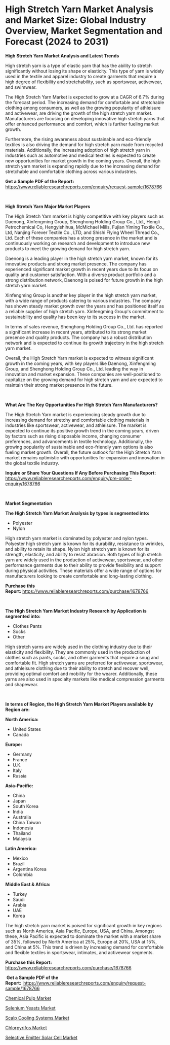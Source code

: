 <p><h1>High Stretch Yarn Market Analysis and Market Size: Global Industry Overview, Market Segmentation and Forecast (2024 to 2031)</h1></p><p><strong>High Stretch Yarn Market Analysis and Latest Trends</strong></p>
<p><p>High stretch yarn is a type of elastic yarn that has the ability to stretch significantly without losing its shape or elasticity. This type of yarn is widely used in the textile and apparel industry to create garments that require a high degree of flexibility and stretchability, such as sportswear, activewear, and swimwear.</p><p>The High Stretch Yarn Market is expected to grow at a CAGR of 6.7% during the forecast period. The increasing demand for comfortable and stretchable clothing among consumers, as well as the growing popularity of athleisure and activewear, are driving the growth of the high stretch yarn market. Manufacturers are focusing on developing innovative high stretch yarns that offer enhanced performance and comfort, which is further fueling market growth.</p><p>Furthermore, the rising awareness about sustainable and eco-friendly textiles is also driving the demand for high stretch yarn made from recycled materials. Additionally, the increasing adoption of high stretch yarn in industries such as automotive and medical textiles is expected to create new opportunities for market growth in the coming years. Overall, the high stretch yarn market is expanding rapidly due to the increasing demand for stretchable and comfortable clothing across various industries.</p></p>
<p><strong>Get a Sample PDF of the Report:&nbsp;</strong> <a href="https://www.reliableresearchreports.com/enquiry/request-sample/1678766">https://www.reliableresearchreports.com/enquiry/request-sample/1678766</a></p>
<p>&nbsp;</p>
<p><strong>High Stretch Yarn Major Market Players</strong></p>
<p><p>The High Stretch Yarn market is highly competitive with key players such as Daenong, Xinfengming Group, Shenghong Holding Group Co., Ltd., Hengli Petrochemical Co, Hengyishihua, McMichael Mills, Fujian Yiming Textile Co., Ltd, Nanjing Forever Textile Co., LTD, and Shishi Flying Wheel Thread Co., Ltd. Each of these companies has a strong presence in the market and is continuously working on research and development to introduce new products to meet the growing demand for high stretch yarn.</p><p>Daenong is a leading player in the high stretch yarn market, known for its innovative products and strong market presence. The company has experienced significant market growth in recent years due to its focus on quality and customer satisfaction. With a diverse product portfolio and a strong distribution network, Daenong is poised for future growth in the high stretch yarn market.</p><p>Xinfengming Group is another key player in the high stretch yarn market, with a wide range of products catering to various industries. The company has shown steady market growth over the years and has positioned itself as a reliable supplier of high stretch yarn. Xinfengming Group's commitment to sustainability and quality has been key to its success in the market.</p><p>In terms of sales revenue, Shenghong Holding Group Co., Ltd. has reported a significant increase in recent years, attributed to its strong market presence and quality products. The company has a robust distribution network and is expected to continue its growth trajectory in the high stretch yarn market.</p><p>Overall, the High Stretch Yarn market is expected to witness significant growth in the coming years, with key players like Daenong, Xinfengming Group, and Shenghong Holding Group Co., Ltd. leading the way in innovation and market expansion. These companies are well-positioned to capitalize on the growing demand for high stretch yarn and are expected to maintain their strong market presence in the future.</p></p>
<p>&nbsp;</p>
<p><strong>What Are The Key Opportunities For High Stretch Yarn Manufacturers?</strong></p>
<p><p>The High Stretch Yarn market is experiencing steady growth due to increasing demand for stretchy and comfortable clothing materials in industries like sportswear, activewear, and athleisure. The market is expected to continue its positive growth trend in the coming years, driven by factors such as rising disposable income, changing consumer preferences, and advancements in textile technology. Additionally, the growing popularity of sustainable and eco-friendly yarn options is also fueling market growth. Overall, the future outlook for the High Stretch Yarn market remains optimistic with opportunities for expansion and innovation in the global textile industry.</p></p>
<p><strong>Inquire or Share Your Questions If Any Before Purchasing This Report:</strong> <a href="https://www.reliableresearchreports.com/enquiry/pre-order-enquiry/1678766">https://www.reliableresearchreports.com/enquiry/pre-order-enquiry/1678766</a></p>
<p>&nbsp;</p>
<p><strong>Market Segmentation</strong></p>
<p><strong>The High Stretch Yarn Market Analysis by types is segmented into:</strong></p>
<p><ul><li>Polyester</li><li>Nylon</li></ul></p>
<p><p>High stretch yarn market is dominated by polyester and nylon types. Polyester high stretch yarn is known for its durability, resistance to wrinkles, and ability to retain its shape. Nylon high stretch yarn is known for its strength, elasticity, and ability to resist abrasion. Both types of high stretch yarn are widely used in the production of activewear, sportswear, and other performance garments due to their ability to provide flexibility and support during physical activities. These materials offer a wide range of options for manufacturers looking to create comfortable and long-lasting clothing.</p></p>
<p><strong>Purchase this Report:&nbsp;</strong><a href="https://www.reliableresearchreports.com/purchase/1678766">https://www.reliableresearchreports.com/purchase/1678766</a></p>
<p>&nbsp;</p>
<p><strong>The High Stretch Yarn Market Industry Research by Application is segmented into:</strong></p>
<p><ul><li>Clothes Pants</li><li>Socks</li><li>Other</li></ul></p>
<p><p>High stretch yarns are widely used in the clothing industry due to their elasticity and flexibility. They are commonly used in the production of clothes such as pants, socks, and other garments that require a snug and comfortable fit. High stretch yarns are preferred for activewear, sportswear, and athleisure clothing due to their ability to stretch and recover well, providing optimal comfort and mobility for the wearer. Additionally, these yarns are also used in specialty markets like medical compression garments and shapewear.</p></p>
<p>&nbsp;</p>
<p><strong>In terms of Region, the High Stretch Yarn Market Players available by Region are:</strong></p>
<p>
    <p> <strong> North America: </strong>
        <ul>
            <li>United States</li>
            <li>Canada</li>
        </ul>
        </p> 
    <p> <strong> Europe: </strong>
        <ul>
            <li>Germany</li>
            <li>France</li>
            <li>U.K.</li>
            <li>Italy</li>
            <li>Russia</li>
        </ul>
        </p> 
    <p> <strong> Asia-Pacific: </strong>
        <ul>
            <li>China</li>
            <li>Japan</li>
            <li>South Korea</li>
            <li>India</li>
            <li>Australia</li>
            <li>China Taiwan</li>
            <li>Indonesia</li>
            <li>Thailand</li>
            <li>Malaysia</li>
        </ul>
        </p> 
    <p> <strong> Latin America: </strong>
        <ul>
            <li>Mexico</li>
            <li>Brazil</li>
            <li>Argentina Korea</li>
            <li>Colombia</li>
        </ul>
        </p> 
    <p> <strong> Middle East & Africa: </strong>
        <ul>
            <li>Turkey</li>
            <li>Saudi</li>
            <li>Arabia</li>
            <li>UAE</li>
            <li>Korea</li>
        </ul>
    </p>
    </p>
<p><p>The high stretch yarn market is poised for significant growth in key regions such as North America, Asia Pacific, Europe, USA, and China. Amongst these, Asia Pacific is expected to dominate the market with a market share of 35%, followed by North America at 25%, Europe at 20%, USA at 15%, and China at 5%. This trend is driven by increasing demand for comfortable and flexible textiles in sportswear, intimates, and activewear segments.</p></p>
<p><strong>Purchase this Report: </strong><a href="https://www.reliableresearchreports.com/purchase/1678766">https://www.reliableresearchreports.com/purchase/1678766</a></p>
<p>&nbsp;<strong>Get a Sample PDF of the Report:&nbsp;&nbsp;</strong><a href="https://www.reliableresearchreports.com/enquiry/request-sample/1678766">https://www.reliableresearchreports.com/enquiry/request-sample/1678766</a></p>
<p><strong></strong></p>
<p><p><a href="https://medium.com/@royalmiller09/chemical-pulp-market-research-report-its-history-and-forecast-2024-to-2031-95606b162e5e">Chemical Pulp Market</a></p><p><a href="https://medium.com/@ashleyhills1920/selenium-yeasts-market-the-key-to-successful-business-strategy-forecast-till-2031-402d1d651b44">Selenium Yeasts Market</a></p><p><a href="https://medium.com/@juansmith1961/scalp-cooling-systems-market-analysis-its-cagr-market-segmentation-and-global-industry-overview-1f7387f4d4b1">Scalp Cooling Systems Market</a></p><p><a href="https://medium.com/@royalmiller09/chlorpyrifos-market-comprehensive-assessment-by-type-application-and-geography-ba810876101f">Chlorpyrifos Market</a></p><p><a href="https://medium.com/@ashleyhills1920/selective-emitter-solar-cell-market-insight-market-trends-growth-forecasted-from-2024-to-2031-179dcc0f6da9">Selective Emitter Solar Cell Market</a></p></p>